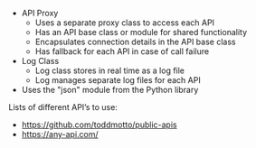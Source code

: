 * API Proxy
   * Uses a separate proxy class to access each API 
   * Has an API base class or module for shared functionality 
   * Encapsulates connection details in the API base class 
   * Has fallback for each API in case of call failure 
* Log Class
   * Log class stores in real time as a log file 
   * Log manages separate log files for each API 
* Uses the "json" module from the Python library 


Lists of different API’s to use:
* https://github.com/toddmotto/public-apis
* https://any-api.com/





